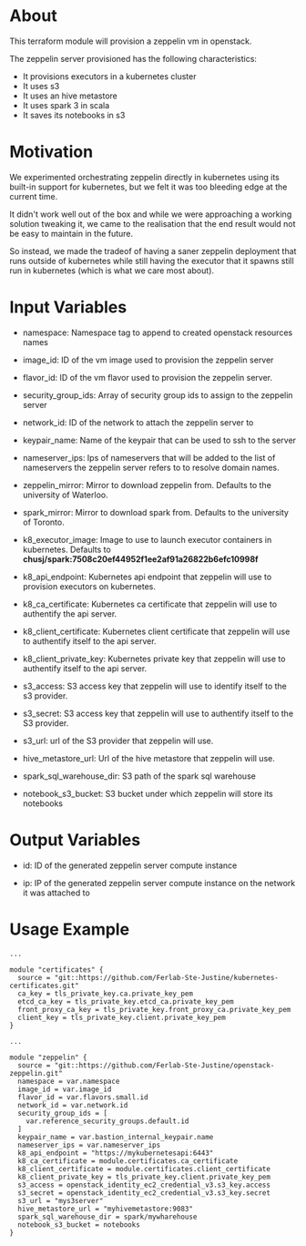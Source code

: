 # About

This terraform module will provision a zeppelin vm in openstack.

The zeppelin server provisioned has the following characteristics:
- It provisions executors in a kubernetes cluster
- It uses s3
- It uses an hive metastore
- It uses spark 3 in scala
- It saves its notebooks in s3

# Motivation

We experimented orchestrating zeppelin directly in kubernetes using its built-in support for kubernetes, but we felt it was too bleeding edge at the current time.

It didn't work well out of the box and while we were approaching a working solution tweaking it, we came to the realisation that the end result would not be easy to maintain in the future.

So instead, we made the tradeof of having a saner zeppelin deployment that runs outside of kubernetes while still having the executor that it spawns still run in kubernetes (which is what we care most about).

# Input Variables

- namespace: Namespace tag to append to created openstack resources names

- image_id: ID of the vm image used to provision the zeppelin server

- flavor_id: ID of the vm flavor used to provision the zeppelin server.

- security_group_ids: Array of security group ids to assign to the zeppelin server

- network_id: ID of the network to attach the zeppelin server to

- keypair_name: Name of the keypair that can be used to ssh to the server

- nameserver_ips: Ips of nameservers that will be added to the list of nameservers the zeppelin server refers to to resolve domain names.

- zeppelin_mirror: Mirror to download zeppelin from. Defaults to the university of Waterloo.

- spark_mirror: Mirror to download spark from. Defaults to the university of Toronto.

- k8_executor_image: Image to use to launch executor containers in kubernetes. Defaults to **chusj/spark:7508c20ef44952f1ee2af91a26822b6efc10998f**

- k8_api_endpoint: Kubernetes api endpoint that zeppelin will use to provision executors on kubernetes.

- k8_ca_certificate: Kubernetes ca certificate that zeppelin will use to authentify the api server.

- k8_client_certificate: Kubernetes client certificate that zeppelin will use to authentify itself to the api server.

- k8_client_private_key: Kubernetes private key that zeppelin will use to authentify itself to the api server.

- s3_access: S3 access key that zeppelin will use to identify itself to the s3 provider.

- s3_secret: S3 access key that zeppelin will use to authentify itself to the S3 provider.

- s3_url: url of the S3 provider that zeppelin will use.

- hive_metastore_url: Url of the hive metastore that zeppelin will use.

- spark_sql_warehouse_dir: S3 path of the spark sql warehouse

- notebook_s3_bucket: S3 bucket under which zeppelin will store its notebooks

# Output Variables

- id: ID of the generated zeppelin server compute instance

- ip: IP of the generated zeppelin server compute instance on the network it was attached to

# Usage Example

```
...

module "certificates" {
  source = "git::https://github.com/Ferlab-Ste-Justine/kubernetes-certificates.git"
  ca_key = tls_private_key.ca.private_key_pem
  etcd_ca_key = tls_private_key.etcd_ca.private_key_pem
  front_proxy_ca_key = tls_private_key.front_proxy_ca.private_key_pem
  client_key = tls_private_key.client.private_key_pem
}

...

module "zeppelin" {
  source = "git::https://github.com/Ferlab-Ste-Justine/openstack-zeppelin.git"
  namespace = var.namespace
  image_id = var.image_id
  flavor_id = var.flavors.small.id
  network_id = var.network.id
  security_group_ids = [
    var.reference_security_groups.default.id
  ]
  keypair_name = var.bastion_internal_keypair.name
  nameserver_ips = var.nameserver_ips
  k8_api_endpoint = "https://mykubernetesapi:6443"
  k8_ca_certificate = module.certificates.ca_certificate
  k8_client_certificate = module.certificates.client_certificate
  k8_client_private_key = tls_private_key.client.private_key_pem
  s3_access = openstack_identity_ec2_credential_v3.s3_key.access
  s3_secret = openstack_identity_ec2_credential_v3.s3_key.secret
  s3_url = "mys3server"
  hive_metastore_url = "myhivemetastore:9083"
  spark_sql_warehouse_dir = spark/mywharehouse
  notebook_s3_bucket = notebooks
}
```

